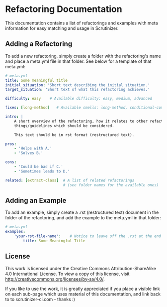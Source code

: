 # Refactoring Documentation

This documentation contains a list of refactorings and examples with meta information for easy matching and
usage in Scrutinizer.

## Adding a Refactoring

To add a new refactoring, simply create a folder with the refactoring's name and place a meta.yml file in
that folder. See below for a template of that meta.yml:

```yml
# meta.yml
title: Some meaningful title
initial_situation: 'Short text describing the initial situation.'
target_situation: 'Short text of what this refactoring achieves.'

difficulty: easy    # Available difficulty: easy, medium, advanced

fixes: [long-method]   # Available smells: long-method, conditional-complexity, duplicated-code

intro: |
    A short overview of the refactoring, how it relates to other refactoring, 
    things/guidelines which should be considered.

    This text should be in rst format (restructured text).

pros:
    - 'Helps with A.'
    - 'Solves B.'

cons:
    - 'Could be bad if C.'
    - 'Sometimes leads to D.'

related: [extract-class]  # A list of related refactorings 
                          # (see folder names for the available ones)
```

## Adding an Example

To add an example, simply create a .rst (restructured text) document in the folder of the refactoring,
and add the example to the meta.yml in that folder:

```yml
# meta.yml
examples:
    'your-rst-file-name':    # Notice to leave off the .rst at the end here
        title: Some Meaningful Title
```

## License

This work is licensed under the Creative Commons Attribution-ShareAlike 4.0 International License.
To view a copy of this license, visit http://creativecommons.org/licenses/by-sa/4.0/.

If you like to use the work, it is greatly appreciated if you place a visible link on each sub-page which
uses material of this documentation, and link back to to scrutinizer-ci.com - thanks :)
